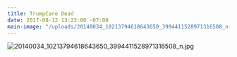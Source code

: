 ```yaml
---
title: TrumpCare Dead
date: 2017-08-12 13:23:00 -07:00
main-image: "/uploads/20140034_10213794618643650_3994411528971316508_n-5e1d0d.jpg"
---
```


![20140034_10213794618643650_3994411528971316508_n.jpg](/uploads/20140034_10213794618643650_3994411528971316508_n.jpg)